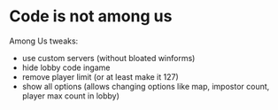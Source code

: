 # Code is not among us

Among Us tweaks:

- use custom servers (without bloated winforms)
- hide lobby code ingame
- remove player limit (or at least make it 127)
- show all options (allows changing options like map, impostor count, player max count in lobby)